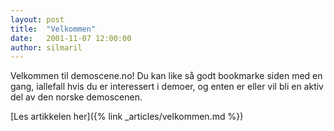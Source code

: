 ```yaml
---
layout: post
title:  "Velkommen"
date:   2001-11-07 12:00:00
author: silmaril
---
```

Velkommen til demoscene.no! Du kan like så godt bookmarke siden med en
gang, iallefall hvis du er interessert i demoer, og enten er eller vil
bli en aktiv del av den norske demoscenen.

[Les artikkelen her]({% link _articles/velkommen.md %})
